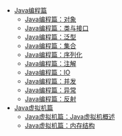 * [Java编程篇]()
  * [Java编程篇：对象](/doc/Java进阶篇/01Java编程篇：对象.md)
  * [Java编程篇：类与接口](/doc/Java进阶篇/02Java编程篇：类与接口.md)
  * [Java编程篇：泛型](/doc/Java进阶篇/03Java编程篇：泛型.md)
  * [Java编程篇：集合](/doc/Java进阶篇/04Java编程篇：集合.md)
  * [Java编程篇：序列化](/doc/Java进阶篇/05Java编程篇：序列化.md)
  * [Java编程篇：注解](/doc/Java进阶篇/06Java编程篇：注解.md)
  * [Java编程篇：IO](/doc/Java进阶篇/07Java编程篇：IO.md)
  * [Java编程篇：并发](/doc/Java进阶篇/08Java编程篇：并发.md)
  * [Java编程篇：异常](/doc/Java进阶篇/09Java编程篇：异常.md)
  * [Java编程篇：反射](/doc/Java进阶篇/10Java编程篇：反射.md)
* [Java虚拟机篇]()
  * [Java虚拟机篇：Java虚拟机概述](/doc/Java虚拟机篇/01Java虚拟机篇：Java虚拟机概述.md)
  * [Java虚拟机篇：内存结构](/doc/Java虚拟机篇/02Java虚拟机篇：内存结构.md)
